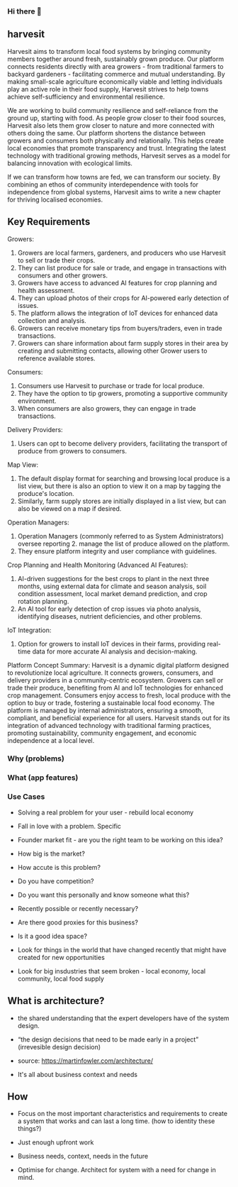 ### Hi there 👋

<!--
**harvesit/harvesit** is a ✨ _special_ ✨ repository because its `README.md` (this file) appears on your GitHub profile.

Here are some ideas to get you started:

- 🔭 I’m currently working on ...
- 🌱 I’m currently learning ...
- 👯 I’m looking to collaborate on ...
- 🤔 I’m looking for help with ...
- 💬 Ask me about ...
- 📫 How to reach me: ...
- 😄 Pronouns: ...
- ⚡ Fun fact: ...
-->

## harvesit
Harvesit aims to transform local food systems by bringing community members together around fresh, sustainably grown produce. Our platform connects residents directly with area growers - from traditional farmers to backyard gardeners - facilitating commerce and mutual understanding. By making small-scale agriculture economically viable and letting individuals play an active role in their food supply, Harvesit strives to help towns achieve self-sufficiency and environmental resilience.  

We are working to build community resilience and self-reliance from the ground up, starting with food. As people grow closer to their food sources, Harvesit also lets them grow closer to nature and more connected with others doing the same. Our platform shortens the distance between growers and consumers both physically and relationally. This helps create local economies that promote transparency and trust. Integrating the latest technology with traditional growing methods, Harvesit serves as a model for balancing innovation with ecological limits.

If we can transform how towns are fed, we can transform our society. By combining an ethos of community interdependence with tools for independence from global systems, Harvesit aims to write a new chapter for thriving localised economies.

## Key Requirements

Growers:
1. Growers are local farmers, gardeners, and producers who use Harvesit to sell or trade their crops.
2. They can list produce for sale or trade, and engage in transactions with consumers and other growers.
3. Growers have access to advanced AI features for crop planning and health assessment.
4. They can upload photos of their crops for AI-powered early detection of issues.
5. The platform allows the integration of IoT devices for enhanced data collection and analysis.
6. Growers can receive monetary tips from buyers/traders, even in trade transactions.
7. Growers can share information about farm supply stores in their area by creating and submitting contacts, allowing other Grower users to reference available stores.

Consumers:
1. Consumers use Harvesit to purchase or trade for local produce.
2. They have the option to tip growers, promoting a supportive community environment.
3. When consumers are also growers, they can engage in trade transactions.

Delivery Providers:
1. Users can opt to become delivery providers, facilitating the transport of produce from growers to consumers.

Map View:
1. The default display format for searching and browsing local produce is a list view, but there is also an option to view it on a map by tagging the produce's location.
2. Similarly, farm supply stores are initially displayed in a list view, but can also be viewed on a map if desired.

Operation Managers:
1. Operation Managers (commonly referred to as System Administrators) oversee reporting 2. manage the list of produce allowed on the platform.
3. They ensure platform integrity and user compliance with guidelines.

Crop Planning and Health Monitoring (Advanced AI Features):
1. AI-driven suggestions for the best crops to plant in the next three months, using external data for climate and season analysis, soil condition assessment, local market demand prediction, and crop rotation planning.
2. An AI tool for early detection of crop issues via photo analysis, identifying diseases, nutrient deficiencies, and other problems.

IoT Integration:
1. Option for growers to install IoT devices in their farms, providing real-time data for more accurate AI analysis and decision-making.

Platform Concept Summary:
Harvesit is a dynamic digital platform designed to revolutionize local agriculture. It connects growers, consumers, and delivery providers in a community-centric ecosystem. Growers can sell or trade their produce, benefiting from AI and IoT technologies for enhanced crop management. Consumers enjoy access to fresh, local produce with the option to buy or trade, fostering a sustainable local food economy. The platform is managed by internal administrators, ensuring a smooth, compliant, and beneficial experience for all users. Harvesit stands out for its integration of advanced technology with traditional farming practices, promoting sustainability, community engagement, and economic independence at a local level.

### Why (problems)

### What (app features)

### Use Cases

















- Solving a real problem for your user - rebuild local economy
- Fall in love with a problem. Specific

- Founder market fit - are you the right team to be working on this idea?
- How big is the market?
- How accute is this problem?
- Do you have competition?
- Do you want this personally and know someone what this?
- Recently possible or recently necessary?
- Are there good proxies for this business?
- Is it a good idea space?
- Look for things in the world that have changed recently that might have created for new opportunities
- Look for big insdustries that seem broken - local economy, local community, local food supply

## What is architecture?

- the shared understanding that the expert developers have of the system design.
- “the design decisions that need to be made early in a project” (irrevesible design decision)
- source: https://martinfowler.com/architecture/

- It's all about business context and needs

## How
- Focus on the most important characteristics and requirements to create a system that works and can last a long time. (how to identity these things?)

- Just enough upfront work

- Business needs, context, needs in the future

- Optimise for change. Architect for system with a need for change in mind.
